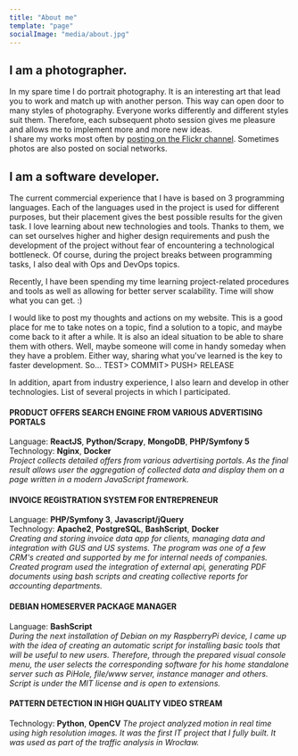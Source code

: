 ```yaml
---
title: "About me"
template: "page"
socialImage: "media/about.jpg"
---
```

## I am a photographer.
In my spare time I do portrait photography. It is an interesting art that lead you to work and match up with another person. This way can open door to many styles of photography. Everyone works differently and different styles suit them. Therefore, each subsequent photo session gives me pleasure and allows me to implement more and more new ideas.  
I share my works most often by [posting on the Flickr channel](https://www.flickr.com/photos/atryniphotography/). Sometimes photos are also posted on social networks.


## I am a software developer.
The current commercial experience that I have is based on 3 programming languages. Each of the languages used in the project is used for different purposes, but their placement gives the best possible results for the given task. I love learning about new technologies and tools. Thanks to them, we can set ourselves higher and higher design requirements and push the development of the project without fear of encountering a technological bottleneck. Of course, during the project breaks between programming tasks, I also deal with Ops and DevOps topics. 

Recently, I have been spending my time learning project-related procedures and tools as well as allowing for better server scalability. Time will show what you can get. :)

I would like to post my thoughts and actions on my website. This is a good place for me to take notes on a topic, find a solution to a topic, and maybe come back to it after a while. It is also an ideal situation to be able to share them with others. Well, maybe someone will come in handy someday when they have a problem. Either way, sharing what you've learned is the key to faster development. So... TEST> COMMIT> PUSH> RELEASE

In addition, apart from industry experience, I also learn and develop in other technologies. List of several projects in which I participated.

#### PRODUCT OFFERS SEARCH ENGINE FROM VARIOUS ADVERTISING PORTALS

Language: **ReactJS**, **Python/Scrapy**, **MongoDB**, **PHP/Symfony 5**  
Technology: **Nginx**, **Docker**  
*Project collects detailed offers from various advertising portals. As the final result allows user the aggregation of collected data and display them on a page written in a modern JavaScript framework.*

#### INVOICE REGISTRATION SYSTEM FOR ENTREPRENEUR
Language: **PHP/Symfony 3**, **Javascript/jQuery**  
Technology: **Apache2**, **PostgreSQL**, **BashScript**, **Docker**  
*Creating and storing invoice data app for clients, managing data and integration with GUS and US systems. The program was one of a few CRM's created and supported by me for internal needs of companies. Created program used the integration of external api, generating PDF documents using bash scripts and creating collective reports for accounting departments.*

#### DEBIAN HOMESERVER PACKAGE MANAGER
Language: **BashScript**  
*During the next installation of Debian on my RaspberryPi device, I came up with the idea of creating an automatic script for installing basic tools that will be useful to new users. Therefore, through the prepared visual console menu, the user selects the corresponding software for his home standalone server such as PiHole, file/www server, instance manager and others. Script is under the MIT license and is open to extensions.*

#### PATTERN DETECTION IN HIGH QUALITY VIDEO STREAM
Technology: **Python**, **OpenCV**
*The project analyzed motion in real time using high resolution images. It was the first IT project that I fully built. It was used as part of the traffic analysis in Wrocław.*